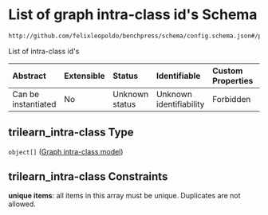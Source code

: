 # List of graph intra-class id's Schema

```txt
http://github.com/felixleopoldo/benchpress/schema/config.schema.json#/properties/resources/properties/parameters/properties/trilearn_intra-class
```

List of intra-class id's

| Abstract            | Extensible | Status         | Identifiable            | Custom Properties | Additional Properties | Access Restrictions | Defined In                                                       |
| :------------------ | :--------- | :------------- | :---------------------- | :---------------- | :-------------------- | :------------------ | :--------------------------------------------------------------- |
| Can be instantiated | No         | Unknown status | Unknown identifiability | Forbidden         | Allowed               | none                | [config.schema.json*](config.schema.json "open original schema") |

## trilearn_intra-class Type

`object[]` ([Graph intra-class model](config-definitions-graph-intra-class-model.md))

## trilearn_intra-class Constraints

**unique items**: all items in this array must be unique. Duplicates are not allowed.
